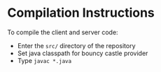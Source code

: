 # Compilation Instructions

To compile the client and server code:
 - Enter the `src/` directory of the repository
 - Set java classpath for bouncy castle provider
 - Type `javac *.java`
